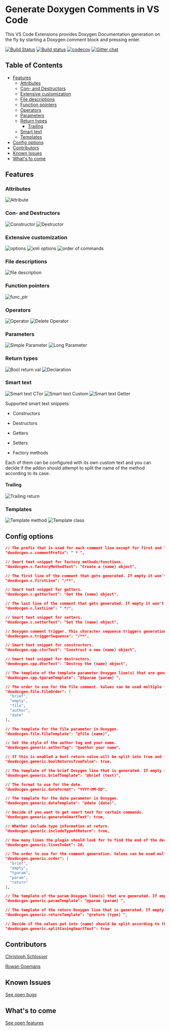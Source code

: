 # Generate Doxygen Comments in VS Code

This VS Code Extensions provides Doxygen Documentation generation on the fly by starting a Doxygen comment block and pressing enter.

[![Build Status](https://travis-ci.org/christophschlosser/doxdocgen.svg?branch=master)](https://travis-ci.org/christophschlosser/doxdocgen)
[![Build status](https://ci.appveyor.com/api/projects/status/4h84071p9tv0y9r6?svg=true)](https://ci.appveyor.com/project/christophschlosser/doxdocgen)
[![codecov](https://codecov.io/gh/christophschlosser/doxdocgen/branch/master/graph/badge.svg)](https://codecov.io/gh/christophschlosser/doxdocgen)
[![Gitter chat](https://badges.gitter.im/doxdocgen.png)](https://gitter.im/doxdocgen)

## Table of Contents

* [Features](#features)
  * [Attributes](#attributes)
  * [Con- and Destructors](#con--and-destructors)
  * [Extensive customization](#extensive-customization)
  * [File descriptions](#file-descriptions)
  * [Function pointers](#function-pointers)
  * [Operators](#operators)
  * [Parameters](#parameters)
  * [Return types](#return-types)
    * [Trailing](#trailing)
  * [Smart text](#smart-text)
  * [Templates](#templates)
* [Config options](#config-options)
* [Contributors](#contributors)
* [Known Issues](#known-issues)
* [What's to come](#whats-to-come)

## Features

### Attributes

![Attribute](images/attributes.gif)

### Con- and Destructors

![Constructor](images/ctor.gif)
![Destructor](images/dtor.gif)

### Extensive customization

![options](images/options.gif)
![xml options](images/opts-xml.gif)
![order of commands](images/opt-order.gif)

### File descriptions

![file description](images/file.gif)

### Function pointers

![func_ptr](images/function_ptr.gif)

### Operators

![Operator](images/operator.gif)
![Delete Operator](images/op-delete.gif)

### Parameters

![Simple Parameter](images/param_simple.gif)
![Long Parameter](images/long-param.gif)

### Return types

![Bool return val](images/bool.gif)
![Declaration](images/declaration.gif)

### Smart text

![Smart text CTor](images/smartTextCtor.gif)
![Smart text Custom](images/smartTextCustom.gif)
![Smart text Getter](images/smartTextGet.gif)

Supported smart text snippets:

* Constructors

* Destructors

* Getters

* Setters

* Factory methods

Each of them can be configured with its own custom text and you can decide if the addon should attempt to split the name of the method according to its case.

#### Trailing

![Trailing return](images/trailing.gif)

### Templates

![Template method](images/template.gif)
![Template class](images/template-class.gif)

## Config options

```json
// The prefix that is used for each comment line except for first and last.
"doxdocgen.c.commentPrefix": " * ",

// Smart text snippet for factory methods/functions.
"doxdocgen.c.factoryMethodText": "Create a {name} object",

// The first line of the comment that gets generated. If empty it won't get generated at all.
"doxdocgen.c.firstLine": "/**",

// Smart text snippet for getters.
"doxdocgen.c.getterText": "Get the {name} object",

// The last line of the comment that gets generated. If empty it won't get generated at all.
"doxdocgen.c.lastLine": " */",

// Smart text snippet for setters.
"doxdocgen.c.setterText": "Set the {name} object",

// Doxygen comment trigger. This character sequence triggers generation of Doxygen comments.
"doxdocgen.c.triggerSequence": "/**",

// Smart text snippet for constructors.
"doxdocgen.cpp.ctorText": "Construct a new {name} object",

// Smart text snippet for destructors.
"doxdocgen.cpp.dtorText": "Destroy the {name} object",

// The template of the template parameter Doxygen line(s) that are generated. If empty it won't get generated at all.
"doxdocgen.cpp.tparamTemplate": "@tparam {param} ",

// The order to use for the file comment. Values can be used multiple times. Valid values are shown in default setting.
"doxdocgen.file.fileOrder": [
  "brief",
  "empty",
  "file",
  "author",
  "date"
],

// The template for the file parameter in Doxygen.
"doxdocgen.file.fileTemplate": "@file {name}",

// Set the style of the author tag and your name.
"doxdocgen.generic.authorTag": "@author your name",

// If this is enabled a bool return value will be split into true and false return param.
"doxdocgen.generic.boolReturnsTrueFalse": true,

// The template of the brief Doxygen line that is generated. If empty it won't get generated at all.
"doxdocgen.generic.briefTemplate": "@brief {text}",

// The format to use for the date.
"doxdocgen.generic.dateFormat": "YYYY-MM-DD",

// The template for the date parameter in Doxygen.
"doxdocgen.generic.dateTemplate": "@date {date}",

// Decide if you want to get smart text for certain commands.
"doxdocgen.generic.generateSmartText": true,

// Whether include type information at return.
"doxdocgen.generic.includeTypeAtReturn": true,

// How many lines the plugin should look for to find the end of the declaration. Please be aware that setting this value too low could improve the speed of comment generation by a very slim margin but the plugin also may not correctly detect all declarations or definitions anymore.
"doxdocgen.generic.linesToGet": 20,

// The order to use for the comment generation. Values can be used multiple times. Valid values are shown in default setting.
"doxdocgen.generic.order": [
  "brief",
  "empty",
  "tparam",
  "param",
  "return"
],

// The template of the param Doxygen line(s) that are generated. If empty it won't get generated at all.
"doxdocgen.generic.paramTemplate": "@param {param} ",

// The template of the return Doxygen line that is generated. If empty it won't get generated at all.
"doxdocgen.generic.returnTemplate": "@return {type} ",

// Decide if the values put into {name} should be split according to their casing.
"doxdocgen.generic.splitCasingSmartText": true
```

## Contributors

[Christoph Schlosser](https://github.com/christophschlosser)

[Rowan Goemans](https://github.com/rowanG077)

## Known Issues

[See open bugs](https://github.com/christophschlosser/doxdocgen/labels/bug)

## What's to come

[See open features](https://github.com/christophschlosser/doxdocgen/labels/enhancement)
